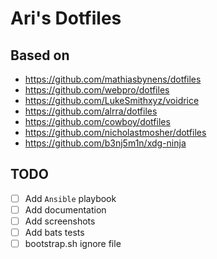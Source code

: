 # Ari's Dotfiles

## Based on

-   https://github.com/mathiasbynens/dotfiles
-   https://github.com/webpro/dotfiles
-   https://github.com/LukeSmithxyz/voidrice
-   https://github.com/alrra/dotfiles
-   https://github.com/cowboy/dotfiles
-   https://github.com/nicholastmosher/dotfiles
-   https://github.com/b3nj5m1n/xdg-ninja

## TODO

-   [ ] Add `Ansible` playbook
-   [ ] Add documentation
-   [ ] Add screenshots
-   [ ] Add bats tests
-   [ ] bootstrap.sh ignore file
